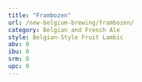 ```yaml
---
title: "Frambozen"
url: /new-belgium-brewing/frambozen/
category: Belgian and French Ale
style: Belgian-Style Fruit Lambic
abv: 0
ibu: 0
srm: 0
upc: 0
---
```


